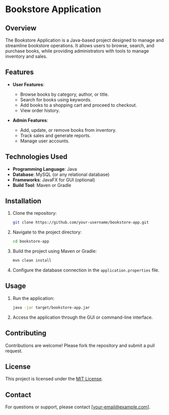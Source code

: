 # Bookstore Application

## Overview
The Bookstore Application is a Java-based project designed to manage and streamline bookstore operations. It allows users to browse, search, and purchase books, while providing administrators with tools to manage inventory and sales.

## Features
- **User Features**:
    - Browse books by category, author, or title.
    - Search for books using keywords.
    - Add books to a shopping cart and proceed to checkout.
    - View order history.

- **Admin Features**:
    - Add, update, or remove books from inventory.
    - Track sales and generate reports.
    - Manage user accounts.

## Technologies Used
- **Programming Language**: Java
- **Database**: MySQL (or any relational database)
- **Frameworks**: JavaFX for GUI (optional)
- **Build Tool**: Maven or Gradle

## Installation
1. Clone the repository:
     ```bash
     git clone https://github.com/your-username/bookstore-app.git
     ```
2. Navigate to the project directory:
     ```bash
     cd bookstore-app
     ```
3. Build the project using Maven or Gradle:
     ```bash
     mvn clean install
     ```
4. Configure the database connection in the `application.properties` file.

## Usage
1. Run the application:
     ```bash
     java -jar target/bookstore-app.jar
     ```
2. Access the application through the GUI or command-line interface.

## Contributing
Contributions are welcome! Please fork the repository and submit a pull request.

## License
This project is licensed under the [MIT License](LICENSE).

## Contact
For questions or support, please contact [your-email@example.com].